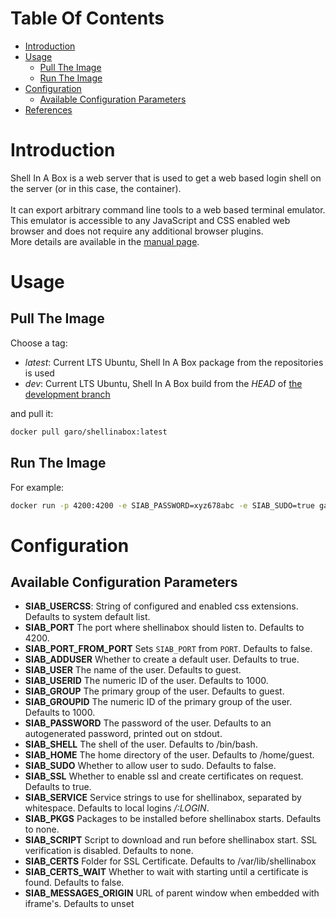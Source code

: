# Table Of Contents

 - [Introduction](#introduction)
 - [Usage](#usage)
     - [Pull The Image](#pull-the-image)
     - [Run The Image](#run-the-image)
 - [Configuration](#configuration)
     - [Available Configuration Parameters](#available-configuration-parameters)
 - [References](#references)

# Introduction
Shell In A Box is a web server that is used to get a web based login shell on the server (or in this case, the container).<br><br>
It can export arbitrary command line tools to a web based terminal emulator. This emulator is accessible to any JavaScript and CSS enabled web browser and does not require any additional browser plugins.<br>
More details are available in the <a href="https://github.com/shellinabox/shellinabox/wiki/shellinaboxd_man">manual page</a>.

# Usage

## Pull The Image

Choose a tag:
 - *latest*: Current LTS Ubuntu, Shell In A Box package from the repositories is used
 - *dev*: Current LTS Ubuntu, Shell In A Box build from the *HEAD* of <a href="https://github.com/ngaro/docker-shellinabox/tree/dev">the development branch</a>

and pull it:<br>
```bash
docker pull garo/shellinabox:latest
```

## Run The Image

For example:<br>
```bash
docker run -p 4200:4200 -e SIAB_PASSWORD=xyz678abc -e SIAB_SUDO=true garo/shellinabox:latest
```

# Configuration

## Available Configuration Parameters

 - **SIAB_USERCSS**: String of configured and enabled css extensions. Defaults to system default list.
 - **SIAB_PORT** The port where shellinabox should listen to. Defaults to 4200.
 - **SIAB_PORT_FROM_PORT** Sets `SIAB_PORT` from `PORT`. Defaults to false.
 - **SIAB_ADDUSER** Whether to create a default user. Defaults to true.
 - **SIAB_USER** The name of the user. Defaults to guest.
 - **SIAB_USERID** The numeric ID of the user. Defaults to 1000.
 - **SIAB_GROUP** The primary group of the user. Defaults to guest.
 - **SIAB_GROUPID** The numeric ID of the primary group of the user. Defaults to 1000.
 - **SIAB_PASSWORD** The password of the user. Defaults to an autogenerated password, printed out on stdout.
 - **SIAB_SHELL** The shell of the user. Defaults to /bin/bash.
 - **SIAB_HOME** The home directory of the user. Defaults to /home/guest.
 - **SIAB_SUDO** Whether to allow user to sudo. Defaults to false.
 - **SIAB_SSL** Whether to enable ssl and create certificates on request. Defaults to true.
 - **SIAB_SERVICE** Service strings to use for shellinabox, separated by whitespace. Defaults to local logins */:LOGIN*.
 - **SIAB_PKGS** Packages to be installed before shellinabox starts. Defaults to none.
 - **SIAB_SCRIPT** Script to download and run before shellinabox start. SSL verification is disabled. Defaults to none.
 - **SIAB_CERTS** Folder for SSL Certificate. Defaults to /var/lib/shellinabox
 - **SIAB_CERTS_WAIT** Whether to wait with starting until a certificate is found. Defaults to false.
 - **SIAB_MESSAGES_ORIGIN** URL of parent window when embedded with iframe's. Defaults to unset

